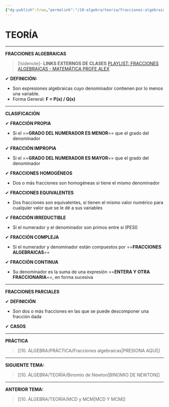 ```yaml
---
{"dg-publish":true,"permalink":"/10-algebra/teoria/fracciones-algebraicas/","tags":["Álgebra","Teoría"]}
---
```


# TEORÍA
---
**FRACCIONES ALGEBRAICAS**

>[!sidenote]- **LINKS EXTERNOS DE CLASES** 
>[PLAYLIST: FRACCIONES ALGEBRAICAS - MATEMÁTICA PROFE ALEX](https://youtube.com/playlist?list=PLeySRPnY35dFlFY4ciYidsdXWuqqKuBMC&si=B_7aq-_L80ftGD_o)

✔ **DEFINICIÓN:**
- Son expresiones algebraicas cuyo denominador contienen por lo menos una variable.
- Forma General: **F = P(x) / Q(x)**

---
**CLASIFICACIÓN**

✔ **FRACCIÓN PROPIA**
- Si el ==**GRADO DEL NUMERADOR ES MENOR**== que el grado del denominador 

✔ **FRACCIÓN IMPROPIA**
- Si el ==**GRADO DEL NUMERADOR ES MAYOR**== que el grado del denominador

✔ **FRACCIONES HOMOGÉNEOS**
- Dos o más fracciones son homogéneas si tiene el mismo denominador

✔ **FRACCIONES EQUIVALENTES**
- Dos fracciones son equivalentes, si tienen el mismo valor numérico para cualquier valor que se le dé a sus variables

✔ **FRACCIÓN IRREDUCTIBLE**
- Si el numerador y el denominador son primos entre sí (PESI)

✔ **FRACCIÓN COMPLEJA**
- Si el numerador y denominador están compuestos por ==**FRACCIONES ALGEBRAICAS**==

✔ **FRACCIÓN CONTINUA**
- Su denominador es la suma de una expresión ==**ENTERA Y OTRA FRACCIONARIA**==, en forma sucesiva

---
**FRACCIONES PARCIALES**

✔ **DEFINICIÓN**
- Son dos o más fracciones en las que se puede descomponer una fracción dada

✔ **CASOS**


---
**PRÁCTICA** 
>[[10. ÁLGEBRA/PRÁCTICA/Fracciones algebraicas\|PRESIONA AQUÍ]]

---
**SIGUIENTE TEMA:** 
>[[10. ÁLGEBRA/TEORÍA/Binomio de Newton\|BINOMIO DE NEWTON]]

---
**ANTERIOR TEMA:** 
>[[10. ÁLGEBRA/TEORÍA/MCD y MCM\|MCD Y MCM]]

